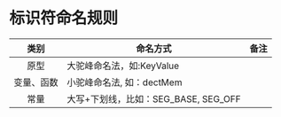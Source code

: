 # <h1 align="">标识符命名规则</h1>

|    类别    | 命名方式                             | 备注 |
| :--------: | ------------------------------------ | ---- |
|    原型    | 大驼峰命名法，如:KeyValue            |      |
| 变量、函数 | 小驼峰命名法, 如：dectMem            |      |
|    常量    | 大写+下划线，比如：SEG_BASE, SEG_OFF |      |

